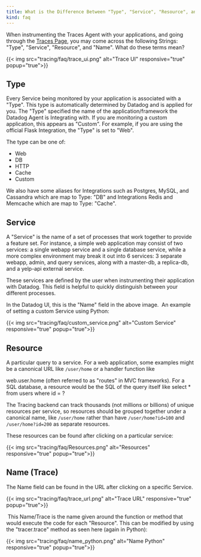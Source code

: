 ```yaml
---
title: What is the Difference Between "Type", "Service", "Resource", and "Name"?
kind: faq
---
```


When instrumenting the Traces Agent with your applications, and going through the [Traces Page](https://app.datadoghq.com/trace/services), you may come across the following Strings: "Type", "Service", "Resource", and "Name". What do these terms mean? 

{{< img src="tracing/faq/trace_ui.png" alt="Trace UI" responsive="true" popup="true">}}

## Type

Every Service being monitored by your application is associated with a "Type". This type is automatically determined by Datadog and is applied for you. The "Type" specified the name of the application/framework the Datadog Agent is Integrating with. If you are monitoring a custom application, this appears as "Custom". For example, if you are using the official Flask Integration, the "Type" is set to "Web". 

The type can be one of:

*  Web
*  DB
*  HTTP
*  Cache
*  Custom

We also have some aliases for Integrations such as Postgres, MySQL, and Cassandra which are map to Type: "DB" and Integrations Redis and Memcache which are map to Type: "Cache". 

## Service

A "Service" is the name of a set of processes that work together to provide a feature set. For instance, a simple web application may consist of two services: a single webapp service and a single database service, while a more complex environment may break it out into 6 services: 3 separate webapp, admin, and query services, along with a master-db, a replica-db, and a yelp-api external service.

These services are defined by the user when instrumenting their application with Datadog. This field is helpful to quickly distinguish between your different processes.

In the Datadog UI, this is the "Name" field in the above image.  An example of setting a custom Service using Python: 

{{< img src="tracing/faq/custom_service.png" alt="Custom Service" responsive="true" popup="true">}}

## Resource

A particular query to a service. For a web application, some examples might be a canonical URL like `/user/home` or a handler function like

web.user.home (often referred to as "routes" in MVC frameworks). For a SQL database, a resource would be the SQL of the query itself like select * from users where id = ?

The Tracing backend can track thousands (not millions or billions) of unique resources per service, so resources should be grouped together under a canonical name, like `/user/home` rather than have `/user/home?id=100` and `/user/home?id=200` as separate resources.

These resources can be found after clicking on a particular service:

{{< img src="tracing/faq/Resources.png" alt="Resources" responsive="true" popup="true">}}

## Name (Trace)

The Name field can be found in the URL after clicking on a specific Service.

{{< img src="tracing/faq/trace_url.png" alt="Trace URL" responsive="true" popup="true">}}

 This Name/Trace is the name given around the function or method that would execute the code for each "Resource". This can be modified by using the "tracer.trace" method as seen here (again in Python): 

{{< img src="tracing/faq/name_python.png" alt="Name Python" responsive="true" popup="true">}}
